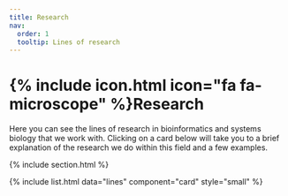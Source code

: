 ```yaml
---
title: Research
nav:
  order: 1
  tooltip: Lines of research
---
```


# {% include icon.html icon="fa fa-microscope" %}Research

Here you can see the lines of research in bioinformatics and systems biology that we work with. Clicking on a card below will take you to a brief explanation of the research we do within this field and a few examples.

{% include section.html %}

{%
  include list.html
  data="lines"
  component="card"
  style="small"
%}
